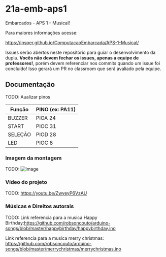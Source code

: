 # 21a-emb-aps1

Embarcados - APS 1 - Musical!

Para maiores informações acesse:

https://insper.github.io/ComputacaoEmbarcada/APS-1-Musical/

Issues serão abertos neste repositório para guiar o desenvolvimento
da dupla. **Vocês não devem fechar os issues, apenas a equipe de professores!**, porém devem referenciar nos commits quando um issue 
foi concluído! Isso gerará um PR no classroom que será avaliado pela equipe.

## Documentação

TODO: Aualizar pinos

| Função  | PINO (ex: PA11) |
|---------|-----------------|
| BUZZER  |PIOA 24          |
| START   |PIOC 31          |
| SELEÇÃO |PIOD 28          |
| LED     |PIOC 8           |

### Imagem da montagem

TODO: 
![image](https://user-images.githubusercontent.com/72675303/189547881-cd5332c9-8c1c-41b3-a687-18e16174efa1.png)


### Vídeo do projeto

TODO: 
https://youtu.be/ZwyeyP6VzAU

### Músicas e Direitos autorais

TODO: 
Link referencia para a musica Happy Birthday:https://github.com/robsoncouto/arduino-songs/blob/master/happybirthday/happybirthday.ino

Link referencia para a musica merry christmas: https://github.com/robsoncouto/arduino-songs/blob/master/merrychristmas/merrychristmas.ino
